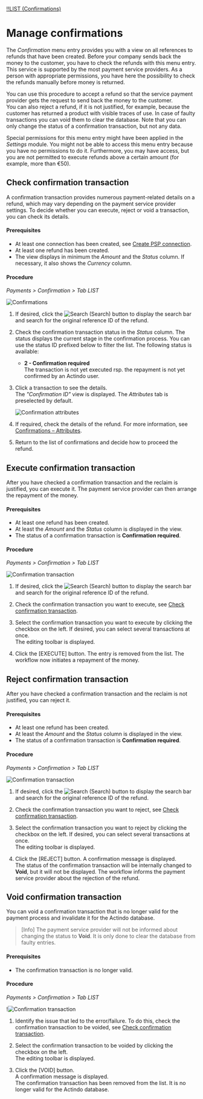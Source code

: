 [!!LIST (Confirmations)](../UserInterface/06a_ListConfirmations.md)

# Manage confirmations

The *Confirmation* menu entry provides you with a view on all references to refunds that have been created. Before your company sends back the money to the customer, you have to check the refunds with this menu entry. This service is supported by the most payment service providers. As a person with appropriate permissions, you have here the possibility to check the refunds manually before money is returned.  

You can use this procedure to accept a refund so that the service payment provider gets the request to send back the money to the customer.    
You can also reject a refund, if it is not justified, for example, because the customer has returned a product with visible traces of use. In case of faulty transactions you can void them to clear the database. Note that you can only change the status of a confirmation transaction, but not any data.

Special permissions for this menu entry might have been applied in the *Settings* module. You might not be able to access this menu entry because you have no permissions to do it. Furthermore, you may have access, but you are not permitted to execute refunds above a certain amount (for example, more than €50). 



## Check confirmation transaction  

A confirmation transaction provides numerous payment-related details on a refund, which may vary depending on the payment service provider settings. To decide whether you can execute, reject or void a transaction, you can check its details.  


#### Prerequisites 

- At least one connection has been created, see [Create PSP connection](../Integration/01_ManageConnection.md#create-psp-connection).
- At least one refund has been created.
- The view displays in minimum the *Amount* and the *Status* column. If necessary, it also shows the *Currency* column. 

#### Procedure

*Payments > Confirmation > Tab LIST*  

![Confirmations](../../Assets/Screenshots/Payments/Confirmations/LISTConfirmations.png "[Confirmations]")

1. If desired, click the ![Search](../../Assets/Icons/Search.png "[Search]") (Search) button to display the search bar and search for the original reference ID of the refund.

2. Check the confirmation transaction status in the *Status* column. The status displays the current stage in the confirmation process. You can use the status ID prefixed below to filter the list. The following status is available: 
    - **2 - Confirmation required**   
       The transaction is not yet executed rsp. the repayment is not yet confirmed by an Actindo user.   
    
3. Click a transaction to see the details.   
    The *"Confirmation ID"* view is displayed. The *Attributes* tab is preselected by default.   

    ![Confirmation attributes](../../Assets/Screenshots/Payments/Confirmations/AttributesConfirmation.png "[Confirmaton attributes]")

4. If required, check the details of the refund. For more information, see [Confirmations &ndash; Attributes](../UserInterface/06a_ListConfirmations.md#confirmation-–-attributes).   

5. Return to the list of confirmations and decide how to proceed the refund.



## Execute confirmation transaction

After you have checked a confirmation transaction and the reclaim is justified, you can execute it. The payment service provider can then arrange the repayment of the money.  

#### Prerequisites

- At least one refund has been created.
- At least the *Amount* and the *Status* column is displayed in the view.
- The status of a confirmation transaction is **Confirmation required**. 

#### Procedure

*Payments > Confirmation > Tab LIST*

![Confirmation transaction](../../Assets/Screenshots/Payments/Confirmations/LISTConfirmations.png "[Confirmation transaction]")

1. If desired, click the ![Search](../../Assets/Icons/Search.png "[Search]") (Search) button to display the search bar and search for the original reference ID of the refund.

2. Check the confirmation transaction you want to execute, see [Check confirmation transaction](#check-confirmation-transaction).

3. Select the confirmation transaction you want to execute by clicking the checkbox on the left. If desired, you can select several transactions at once.    
The editing toolbar is displayed.

4. Click the [EXECUTE] button.
   The entry is removed from the list. The workflow now initiates a repayment of the money.



## Reject confirmation transaction

After you have checked a confirmation transaction and the reclaim is not justified, you can reject it.   

#### Prerequisites

- At least one refund has been created.
- At least the *Amount* and the *Status* column is displayed in the view.
- The status of a confirmation transaction is **Confirmation required**. 

#### Procedure

*Payments > Confirmation > Tab LIST*

![Confirmation transaction](../../Assets/Screenshots/Payments/Confirmations/LISTConfirmations.png "[Confirmation transaction]")

1. If desired, click the ![Search](../../Assets/Icons/Search.png "[Search]") (Search) button to display the search bar and search for the original reference ID of the refund.

2. Check the confirmation transaction you want to reject, see [Check confirmation transaction](#check-confirmation-transaction).

3. Select the confirmation transaction you want to reject by clicking the checkbox on the left. If desired, you can select several transactions at once.    
    The editing toolbar is displayed.

4. Click the [REJECT] button. 
   A confirmation message is displayed.    
   The status of the confirmation transaction will be internally changed to **Void**, but it will not be displayed. The workflow informs the payment service provider about the rejection of the refund.



## Void confirmation transaction  

You can void a confirmation transaction that is no longer valid for the payment process and invalidate it for the Actindo database. 
> [Info] The payment service provider will not be informed about changing the status to **Void**. It is only done to clear the database from faulty entries.  

#### Prerequisites

- The confirmation transaction is no longer valid.

#### Procedure

*Payments > Confirmation > Tab LIST*

!![Confirmation transaction](../../Assets/Screenshots/Payments/Confirmations/LISTConfirmations.png "[Confirmation transaction]")

1. Identify the issue that led to the error/failure. To do this, check the confirmation transaction to be voided, see [Check confirmation transaction](#check-confirmation-transaction).

2. Select the confirmation transaction to be voided by clicking the checkbox on the left.   
The editing toolbar is displayed.   

3. Click the [VOID] button.  
A confirmation message is displayed.  
The confirmation transaction has been removed from the list. It is no longer valid for the Actindo database.